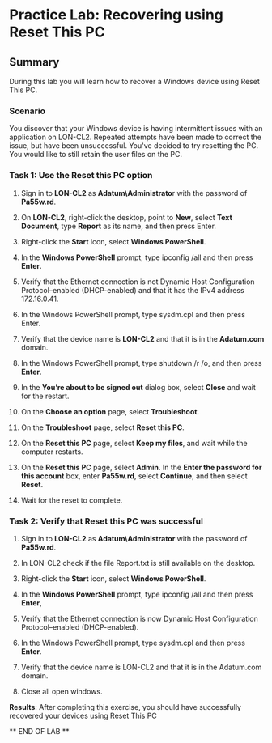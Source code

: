 # Practice Lab: Recovering using Reset This PC

## Summary

During this lab you will learn how to recover a Windows device using Reset This
PC.

### Scenario

You discover that your Windows device is having intermittent issues with an
application on LON-CL2. Repeated attempts have been made to correct the issue,
but have been unsuccessful. You've decided to try resetting the PC. You would
like to still retain the user files on the PC.

### Task 1: Use the Reset this PC option

1.  Sign in to **LON-CL2** as **Adatum\\Administrato**r with the password of
    **Pa55w.rd**.

2.  On **LON-CL2**, right-click the desktop, point to **New**, select **Text
    Document**, type **Report** as its name, and then press Enter.

3.  Right-click the **Start** icon, select **Windows PowerShell**.

4.  In the **Windows PowerShell** prompt, type ipconfig /all and then press
    **Enter.**

5.  Verify that the Ethernet connection is not Dynamic Host Configuration
    Protocol–enabled (DHCP-enabled) and that it has the IPv4 address
    172.16.0.41.

6.  In the Windows PowerShell prompt, type sysdm.cpl and then press Enter.

7.  Verify that the device name is **LON-CL2** and that it is in the
    **Adatum.com** domain.

8.  In the Windows PowerShell prompt, type shutdown /r /o, and then press
    **Enter**.

9.  In the **You’re about to be signed out** dialog box, select **Close** and
    wait for the restart.

10. On the **Choose an option** page, select **Troubleshoot**.

11. On the **Troubleshoot** page, select **Reset this PC**.

12. On the **Reset this PC** page, select **Keep my files**, and wait while the
    computer restarts.

13. On the **Reset this PC** page, select **Admin**. In the **Enter the password
    for this account** box, enter **Pa55w.rd**, select **Continue**, and then
    select **Reset**.

14. Wait for the reset to complete.



### Task 2: Verify that Reset this PC was successful

1.  Sign in to **LON-CL2** as **Adatum\\Administrator** with the password of
    **Pa55w.rd**.

2.  In LON-CL2 check if the file Report.txt is still available on the desktop.

3.  Right-click the **Start** icon, select **Windows PowerShell**.

4.  In the **Windows PowerShell** prompt, type ipconfig /all and then press
    **Enter**,

5.  Verify that the Ethernet connection is now Dynamic Host Configuration
    Protocol–enabled (DHCP-enabled).

6.  In the Windows PowerShell prompt, type sysdm.cpl and then press **Enter**.

7.  Verify that the device name is LON-CL2 and that it is in the Adatum.com
    domain.

8.  Close all open windows.



**Results**: After completing this exercise, you should have successfully
recovered your devices using Reset This PC

** END OF LAB **